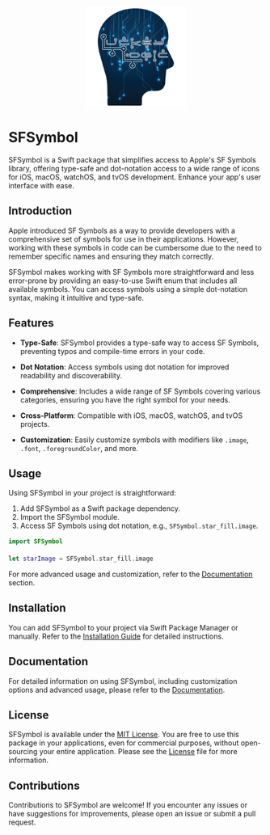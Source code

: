 <p align="center">
  <img src="LuckeyLogicLogo1.png" alt="Logo" width="200"/>
</p>

# SFSymbol

SFSymbol is a Swift package that simplifies access to Apple's SF Symbols library, offering type-safe and dot-notation access to a wide range of icons for iOS, macOS, watchOS, and tvOS development. Enhance your app's user interface with ease.

## Introduction

Apple introduced SF Symbols as a way to provide developers with a comprehensive set of symbols for use in their applications. However, working with these symbols in code can be cumbersome due to the need to remember specific names and ensuring they match correctly.

SFSymbol makes working with SF Symbols more straightforward and less error-prone by providing an easy-to-use Swift enum that includes all available symbols. You can access symbols using a simple dot-notation syntax, making it intuitive and type-safe.

## Features

- **Type-Safe**: SFSymbol provides a type-safe way to access SF Symbols, preventing typos and compile-time errors in your code.

- **Dot Notation**: Access symbols using dot notation for improved readability and discoverability.

- **Comprehensive**: Includes a wide range of SF Symbols covering various categories, ensuring you have the right symbol for your needs.

- **Cross-Platform**: Compatible with iOS, macOS, watchOS, and tvOS projects.

- **Customization**: Easily customize symbols with modifiers like `.image`, `.font`, `.foregroundColor`, and more.

## Usage

Using SFSymbol in your project is straightforward:

1. Add SFSymbol as a Swift package dependency.
2. Import the SFSymbol module.
3. Access SF Symbols using dot notation, e.g., `SFSymbol.star_fill.image`.

```swift
import SFSymbol

let starImage = SFSymbol.star_fill.image
```

For more advanced usage and customization, refer to the [Documentation](#documentation) section.

## Installation

You can add SFSymbol to your project via Swift Package Manager or manually. Refer to the [Installation Guide](Documentation/Installation.md) for detailed instructions.

## Documentation

For detailed information on using SFSymbol, including customization options and advanced usage, please refer to the [Documentation](Documentation/Usage.md).

## License

SFSymbol is available under the [MIT License](LICENSE). You are free to use this package in your applications, even for commercial purposes, without open-sourcing your entire application. Please see the [License](LICENSE) file for more information.

## Contributions

Contributions to SFSymbol are welcome! If you encounter any issues or have suggestions for improvements, please open an issue or submit a pull request.
